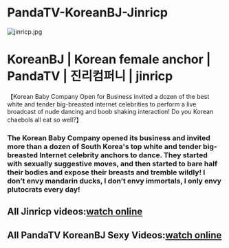 # PandaTV-KoreanBJ-Jinricp
![jinricp.jpg](https://wsrv.nl/?url=https://img.jjj.gay/file/0caaa89ce22c8efd02871.jpg)
# KoreanBJ | Korean female anchor | PandaTV | 진리컴퍼니 | jinricp

【Korean Baby Company Open for Business invited a dozen of the best white and tender big-breasted internet celebrities to perform a live broadcast of nude dancing and boob shaking interaction! Do you Korean chaebols all eat so well?】  
### The Korean Baby Company opened its business and invited more than a dozen of South Korea's top white and tender big-breasted Internet celebrity anchors to dance. They started with sexually suggestive moves, and then started to bare half their bodies and expose their breasts and tremble wildly! I don’t envy mandarin ducks, I don’t envy immortals, I only envy plutocrats every day!

## All Jinricp videos:[watch online](https://www.winkav.com/actor/jinricp.html)  

## All PandaTV KoreanBJ Sexy Videos:[watch online](https://www.winkav.com/category/pandatv.html)
